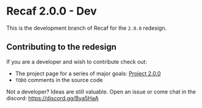 # Recaf 2.0.0 - Dev

This is the development branch of Recaf for the `2.0.0` redesign.

## Contributing to the redesign

If you are a developer and wish to contribute check out:

* The project page for a series of major goals: [Project 2.0.0](https://github.com/Col-E/Recaf/projects/1)
* `TODO` comments in the source code

Not a developer? Ideas are still valuable. Open an issue or come chat in the discord: https://discord.gg/Bya5HaA